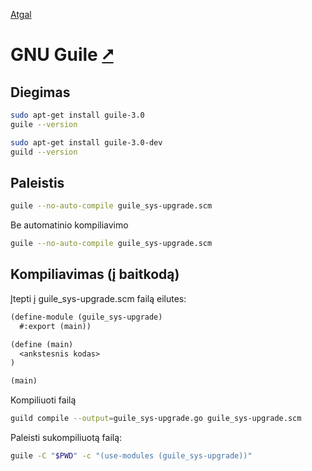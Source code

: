[Atgal](./readme.md)

# GNU Guile [&#x2B67;](https://www.gnu.org/software/guile/)

## Diegimas

```bash
sudo apt-get install guile-3.0
guile --version

sudo apt-get install guile-3.0-dev
guild --version
```

## Paleistis

```bash
guile --no-auto-compile guile_sys-upgrade.scm
```

Be automatinio kompiliavimo

```bash
guile --no-auto-compile guile_sys-upgrade.scm
```

## Kompiliavimas (į baitkodą)

Įtepti į guile_sys-upgrade.scm failą eilutes:

```scheme
(define-module (guile_sys-upgrade)
  #:export (main))

(define (main)
  <ankstesnis kodas>
)

(main)
```

Kompiliuoti failą

```bash
guild compile --output=guile_sys-upgrade.go guile_sys-upgrade.scm
```

Paleisti sukompiliuotą failą:

```bash
guile -C "$PWD" -c "(use-modules (guile_sys-upgrade))"
```
